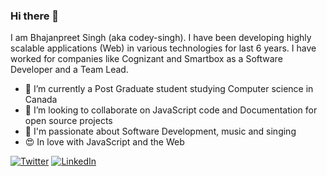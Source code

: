 ### Hi there 👋 
I am Bhajanpreet Singh (aka codey-singh). I have been developing highly scalable applications (Web) in various technologies for last 6 years. I have worked for companies like Cognizant and Smartbox as a Software Developer and a Team Lead.

- 🌱 I’m currently a Post Graduate student studying Computer science in Canada
- 👯 I’m looking to collaborate on JavaScript code and Documentation for open source projects
- 🥰 I'm passionate about Software Development, music and singing
- 😍 In love with JavaScript and the Web

[![Twitter](https://img.shields.io/badge/twitter-%231DA1F2.svg?&style=for-the-badge&logo=twitter&logoColor=white)](https://twitter.com/codey_singh) [![LinkedIn](https://img.shields.io/badge/linkedin-%230077B5.svg?&style=for-the-badge&logo=linkedin&logoColor=white)](https://www.linkedin.com/in/bhajanpreet-singh/) 
